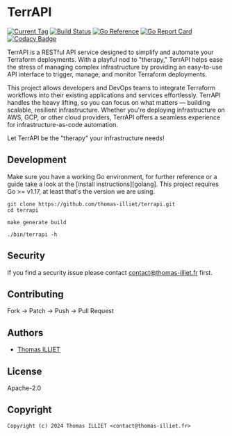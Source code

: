 # TerrAPI

[![Current Tag](https://img.shields.io/github/v/tag/thomas-illiet/terrapi?sort=semver)](https://github.com/thomas-illiet/terrapi) [![Build Status](https://github.com/thomas-illiet/terrapi/actions/workflows/general.yml/badge.svg)](https://github.com/thomas-illiet/terrapi/actions) [![Go Reference](https://pkg.go.dev/badge/github.com/thomas-illiet/terrapi.svg)](https://pkg.go.dev/github.com/thomas-illiet/terrapi) [![Go Report Card](https://goreportcard.com/badge/github.com/thomas-illiet/terrapi)](https://goreportcard.com/report/github.com/thomas-illiet/terrapi) [![Codacy Badge](https://app.codacy.com/project/badge/Grade/d2bc4877341f4c7fbf9b4fa62b8d0484)](https://www.codacy.com/gh/thomas-illiet/terrapi/dashboard?utm_source=github.com&amp;utm_medium=referral&amp;utm_content=thomas-illiet/terrapi&amp;utm_campaign=Badge_Grade)

TerrAPI is a RESTful API service designed to simplify and automate your Terraform deployments. With a playful nod to "therapy," TerrAPI helps ease the stress of managing complex infrastructure by providing an easy-to-use API interface to trigger, manage, and monitor Terraform deployments.

This project allows developers and DevOps teams to integrate Terraform workflows into their existing applications and services effortlessly. TerrAPI handles the heavy lifting, so you can focus on what matters — building scalable, resilient infrastructure. Whether you're deploying infrastructure on AWS, GCP, or other cloud providers, TerrAPI offers a seamless experience for infrastructure-as-code automation.

Let TerrAPI be the "therapy" your infrastructure needs!

## Development

Make sure you have a working Go environment, for further reference or a guide
take a look at the [install instructions][golang]. This project requires
Go >= v1.17, at least that's the version we are using.

```console
git clone https://github.com/thomas-illiet/terrapi.git
cd terrapi

make generate build

./bin/terrapi -h
```

## Security

If you find a security issue please contact
[contact@thomas-illiet.fr](mailto:contact@thomas-illiet.fr) first.

## Contributing

Fork -> Patch -> Push -> Pull Request

## Authors

- [Thomas ILLIET](https://github.com/thomas-illiet)

## License

Apache-2.0

## Copyright

```console
Copyright (c) 2024 Thomas ILLIET <contact@thomas-illiet.fr>
```
